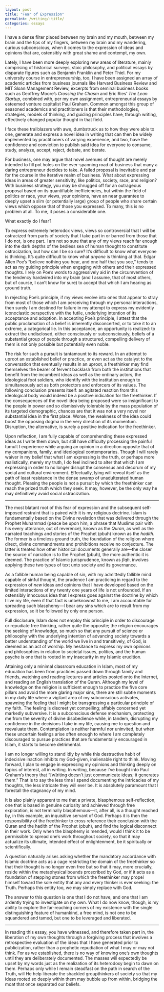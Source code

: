 ```yaml
---
layout: post
title: "Fear of Expression"
permalink: /writing/:title/
categories: essays
---
```

I have a dense filter placed between my brain and my mouth, between my brain and the tips of my fingers, between my brain and my wandering, curious subconscious, when it comes to the expression of ideas and opinions that are, ostensibly with great shame and contempt, my own.

Lately, I have been more deeply exploring new areas of literature, mainly comprising of historical surveys, stoic philosophy, and political essays by disparate figures such as Benjamin Franklin and Peter Thiel. For my university course in entrepreneurship, too, I have been assigned an array of academic articles from business journals like Harvard Business Review and MIT Sloan Management Review, excerpts from seminal business books such as Geoffrey Moore’s *Crossing the Chasm* and Eric Ries’ *The Lean Startup*, combined with, per my own assignment, entrepreneurial essays by esteemed venture capitalist Paul Graham. Common amongst this group of seasoned academics and practitioners is that their methodologies, strategies, models of thinking, and guiding principles have, through writing, effectively changed popular thought in that field.

I face these trailblazers with awe, dumbstruck as to how they were able to one, generate and express a novel idea in writing that can then be widely implemented by practitioners of varying experience, and two, have the confidence and conviction to publish said idea for everyone to consume, study, analyze, accept, reject, debate, and berate.

For business, one may argue that novel avenues of thought are merely intended to fill pot holes on
the ever-spanning road of business that many a daring entrepreneur decides to take. A failed
proposal is inevitable and par for the course in the iterative realm of business. What about
expressing ideas in areas of greater sensitivity, like politics, society, race, and religion? With
business strategy, you may be shrugged off for an outrageous proposal based on its quantifiable
inefficiencies, but within the field of politics or race, your views, your opinions, have an near
guarantee to deeply upset a slim (or potentially large) group of people who share certain views
which oppose that of those you expressed. To many, this is no problem at all. To me, it poses a
considerable one.

What exactly do I fear?

To express extremely heterodox views, views so controversial that I will be ostracized from parts of society that I take part in or barred from those that I do not, is one part. I am not so sure that any of my views reach far enough into the dark depths of the bedless sea of human thought to constitute ostracization, but how can I be so sure? It’s difficult to know what everyone is thinking. It’s quite difficult to know what *anyone* is thinking at that. Edgar Allen Poe’s “believe nothing you hear, and one half that you see,” tends to act as my guiding principle when engaging with others and their expressed thoughts. I rely on Poe’s words to aggressively aid in the circumvention of the tendency hardwired into my brain (and I assume, that of most others, but of course, I can’t know for sure) to accept that which I am hearing as ground truth. 

In rejecting Poe’s principle, if my views evolve into ones that appear to stray from most of those which I am perceiving through my personal interactions, then surely I am destined for failure in my attempt to express my evidently iconoclastic perspective with the futile, underlying intention of its acceptance and adoption. In accepting Poe’s principle, I attest that the public proclamation of a belief is inherently disconcerted, or to take it to an extreme, a categorical lie. In this acceptance, an opportunity is realized: to extract the undisclosed, either consciously or subconsciously, beliefs of a substantial group of people through a structured, compelling delivery of them is not only possible but potentially even noble.

The risk for such a pursuit is tantamount to its reward. In an attempt to uproot an established belief or practice, or even act as the catalyst to the conversation that eventually results in an uproot, a freethinker may find themselves the bearer of fervent backlash from both the institutions that benefit from the incumbent ideas as well as the ordinary actors, the ideological foot soldiers, who identify with the institution enough to simultaneously act as both protectors and enforcers of its values. The following conclusion presents itself: an agitated reaction from this ideological body would indeed be a positive indication for the freethinker. If the consequences of the novel idea being proposed were so insignificant to the people in power and so dismissively tolerable by the mass population of its targeted demographic, chances are that it was not a very novel nor substantial idea in the first place. Worse, the weakness of the idea could boost the opposing dogma in the very direction of its momentum. Disruption, the alternative, is surely a positive indication for the freethinker.

Upon reflection, I am fully capable of comprehending these expressed ideas as I write them down, but still have difficulty processing the painful tumult I experience while arguing an opinion in a direction opposite that of my companions, family, and ideological contemporaries. Though I will rarely waiver in my belief that what I am expressing is the truth, or perhaps more realistically, merely my truth, I do feel inclined to alter that which I am expressing in order to no longer disrupt the consensus and decorum of my social and cultural environment. Effectually, lying will reveal itself as the path of least resistance in the dense swamp of unadulterated human thought. Pleasing the people is not a pursuit by which the freethinker can reach the prized truth which they seek. It may, however, be the only way he may definitively avoid social ostracization.

---

The most blatant root of this fear of expression and the subsequent self-imposed restraint that is paired with it is my religious doctrine. Islam is fundamentally based on the Divine revelation that was delivered through the Prophet Muhammad (peace be upon him, a phrase that Muslims pair with his every utterance, out of reverence), known as the *Quran*, as well as the narrated teachings and stories of the Prophet (pbuh) known as the *hadith*. The former is a timeless ground truth, the foundation of the religion where direct, divine commandments and prohibitions receive no conjecture. The latter is treated how other historical documents generally are—the closer the source of narration is to the Prophet (pbuh), the more authentic it is deemed. The practice of Islamic jurisprudence, known as *fiqh*, involves applying these two types of text unto society and its governance.

As a fallible human being capable of sin, with my admittedly fallible mind capable of sinful thought, the prudence I am practicing in regard to the expression of *new* ideas and opinions that I have developed based on the limited interactions of my twenty one years of life is not unfounded. If an ostensibly innocuous idea that I express goes against the doctrine by which I live my life, even if that fact is unbeknownst to me, I am accountable for spreading such blasphemy—I bear any sins which are to result from my expression, so it be followed by only one person. 

Full disclosure, Islam does not employ this principle in order to discourage or repudiate free
thinking, rather quite the opposite; the religion encourages the seeking of knowledge, so much so
that any pursuit of science or philosophy with the underlying intention of advancing society towards
a better
understanding of the world we live in and transitively, of God, is deemed as an act of worship. My
hesitance to express my own opinions and philosophies in relation to societal issues, politics, and
the human psyche is one that is rooted in my insecurity in my Islamic erudition.

Attaining only a minimal classroom education in Islam, most of my education has been from practices passed down through family and friends, watching and reading lectures and articles posted onto the Internet, and reading an English translation of the Quran. Although my level of knowledge on the religion is sufficient enough to practice the five core pillars and avoid the more glaring major sins, there are still subtle moments in my daily life where a vigilant area of my subconscious activates, spawning the feeling that I might be transgressing a particular principle of my faith. The feeling is discreet yet compelling; affably concerned yet markedly subversive. It is a subconscious defense mechanism, protecting me from the severity of divine disobedience while, in tandem, disrupting my confidence in the decisions I take in my life, causing me to question and reevaluate them. Contemplation is neither harmful nor uninvited, but when these uncertain feelings arise often enough to where I am completely discouraged to pursue practices that are fundamentally encouraged in Islam, it starts to become detrimental.

I am no longer willing to stand idly by while this destructive habit of indecisive inaction inhibits my God-given, inalienable right to think. Moving forward, I plan to engage in expressing my opinions and thinking deeply on topics of interest, all in writing. In writing, because I’ve bought into Paul Graham’s theory that “[w]riting doesn't just communicate ideas; it generates them.” That is to say the less time I spend documenting the intricacies of my thoughts, the less intricate they will ever be. It is absolutely paramount that I forestall the stagnancy of my mind.

It is also plainly apparent to me that a private, blasphemous self-reflection, one that is based in genuine curiosity and achieved through free exploration, is not terminally blasphemous—it, after all, is a thought reached by, in this example, an inquisitive servant of God. Perhaps it is then the responsibility of the freethinker to cross reference their conclusion with the Quran and the hadith of the Prophet (pbuh), and find the logical disconnect in their work. Only when the blasphemy is mended, would I think it to be permissible to spread one’s work throughout society, so that it may actualize its ultimate, intended effect of enlightenment, be it spiritually or scientifically.

A question naturally arises asking whether the mandatory accordance with Islamic doctrine acts as a cage restricting the domain of the freethinker so that their thought is no longer even free but so that it may, more crucially, reside within the metaphysical bounds proscribed by God, or if it acts as a foundation of stepping stones from which the freethinker may propel himself toward the sole entity that any and every thinker is ever seeking: the Truth. Perhaps this entity too, we may simply replace with God.

The answer to this question is one that I do not have, and one that I am ardently trying to investigate on my own. What I do now know, though, is my ability to explore the far-reaching corners of my existence with the single distinguishing feature of humankind, a free mind, is not one to be squandered and tamed, but one to be leveraged and liberated.

---

In reading this essay, you have witnessed, and therefore taken part in, the liberation of my own thoughts through a forgiving process that involves a retrospective evaluation of the ideas that I have generated prior to publicization, rather than a prophetic repudiation of what I may or may not think. For as we established, there is no way of knowing one’s own thoughts until they are deliberately documented. The masses will expectedly be upset by my words just as the realization of its heterodoxy begin to dawn on them. Perhaps only while I remain steadfast on the path in search of the Truth, will He help liberate the shackled groupthinkers of society so that my ideas rooted so deeply within them may bubble up from within, bridging the moat that once separated our beliefs.